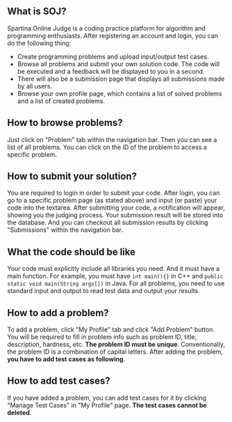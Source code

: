 ## What is SOJ?
Spartina Online Judge is a coding practice platform for algorithm and programming enthusiasts. After registering an account and login, you can do the following thing:

* Create programming problems and upload input/output test cases.
* Browse all problems and submit your own solution code. The code will be executed and a feedback will be displayed to you in a second. 
* There will also be a submission page that displays all submissions made by all users.
* Browse your own profile page, which contains a list of solved problems and a list of created problems.

## How to browse problems?
Just click on "Problem" tab within the navigation bar. Then you can see a list of all problems. You can click on the ID of the problem to access a specific problem.

## How to submit your solution?
You are required to login in order to submit your code. After login, you can go to a specific problem page (as stated above) and input (or paste) your code into the textarea. After submitting your code, a notification will appear, showing you the judging process. Your submission result will be stored into the database. And you can checkout all submission results by clicking "Submissions" within the navigation bar.

## What the code should be like
Your code must explicitly include all libraries you need. And it must have a main function. For example, you must have ``int main(){}`` in C++ and ``public static void main(String args[])`` in Java. For all problems, you need to use standard input and output to read test data and output your results.

## How to add a problem?
To add a problem, click "My Profile" tab and click "Add Problem" button. You will be required to fill in problem info such as problem ID, title, description, hardness, etc. **The problem ID must be unique**. Conventionally, the problem ID is a combination of capital letters. After adding the problem, **you have to add test cases as following**.

## How to add test cases?
If you have added a problem, you can add test cases for it by clicking "Manage Test Cases" in "My Profile" page. **The test cases cannot be deleted**.